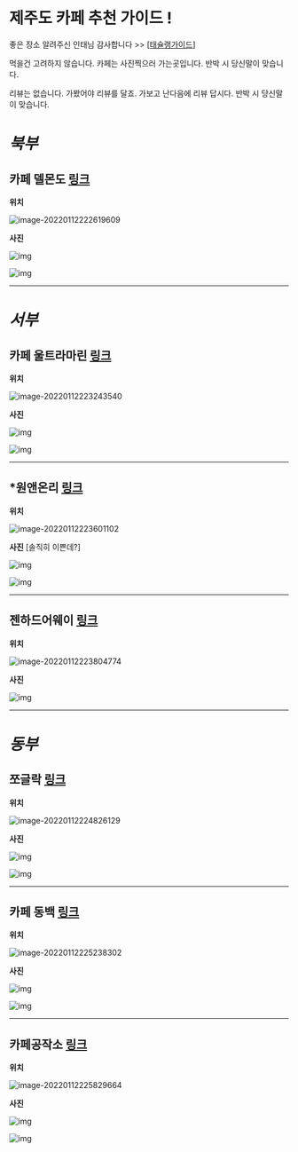 # 제주도 카페 추천 가이드 !

좋은 장소 알려주신 인태님 감사합니다 >> [[태슐랭가이드](https://www.instagram.com/taechlin_taechlin/)]

먹을건 고려하지 않습니다. 카페는 사진찍으러 가는곳입니다. 반박 시 당신말이 맞습니다.

리뷰는 없습니다. 가봤어야 리뷰를 달죠. 가보고 난다음에 리뷰 답시다. 반박 시 당신말이 맞습니다.



# *북부*

## 카페 델몬도 [링크](https://place.map.kakao.com/26867476)

**위치**

![image-20220112222619609](https://img.jimbae.com/images/fdc326ec-b3bc-4291-bdb2-ae736934e5e5/image-20220112222619609.png)

**사진**

![img](https://img1.kakaocdn.net/relay/local/R1920x0/?fname=http%3A%2F%2Ft1.kakaocdn.net%2Fmystore%2FB87116466A854523A0CF2A787D1BE7F7)

![img](https://img1.kakaocdn.net/relay/local/R1920x0/?fname=http%3A%2F%2Fpostfiles3.naver.net%2FMjAxOTAyMTVfMTIy%2FMDAxNTUwMTU4MjQ5NDI2.x7dfiycC38BUCG5wSJfaxQo_OvlVC20EgHCXwWg20tsg.aKDeqJR50NhURje7PwfO4YAEQJ6gfyKPPSH0aFccwG0g.JPEG.dssong26%2FIMG_5810.jpg%3Ftype%3Dw773)





---





# *서부*

## 카페 울트라마린 [링크](https://place.map.kakao.com/1915903142)

**위치** 

![image-20220112223243540](https://img.jimbae.com/images/517b3ed0-c55a-44d5-a44f-0a581bc08c61/image-20220112223243540.png)

**사진**

![img](https://img1.kakaocdn.net/relay/local/R1920x0/?fname=http%3A%2F%2Ft1.daumcdn.net%2Flocal%2FkakaomapPhoto%2Freview%2Fdee599d52133d540bcbec75b417e54055b4a25b6%3Foriginal)

![img](https://img1.kakaocdn.net/relay/local/R1920x0/?fname=http%3A%2F%2Ft1.daumcdn.net%2Flocal%2FkakaomapPhoto%2Freview%2F682dc5e52a3467fcbf845ba0350a3842c59b334c%3Foriginal)



---



## *원앤온리 [링크](https://place.map.kakao.com/217787831)

**위치**

![image-20220112223601102](https://img.jimbae.com/images/c1f3c164-e7d1-4126-8c48-b078c0c8d630/image-20220112223601102.png)

**사진** [솔직히 이쁜데?]

![img](https://img1.kakaocdn.net/relay/local/R1920x0/?fname=http%3A%2F%2Ft1.kakaocdn.net%2Fmystore%2F68203AEC4B9A4812B4E726DA31265EFC)

![img](https://img1.kakaocdn.net/relay/local/R1920x0/?fname=http%3A%2F%2Ft1.kakaocdn.net%2Fmystore%2F62B0BABFE31641BB9FD23A5B33E0335F)



---



## 젠하드어웨이 [링크](https://place.map.kakao.com/25412000)

**위치**

![image-20220112223804774](https://img.jimbae.com/images/51e45e66-c74f-4da4-a582-0c6d8ffb597e/image-20220112223804774.png)

**사진**

![img](https://dynamic-media-cdn.tripadvisor.com/media/photo-o/11/61/50/0b/zen-hideaway-jeju.jpg?w=1200&h=-1&s=1)





---





# *동부* 

## 쪼글락 [링크](https://place.map.kakao.com/26532312)

**위치**

![image-20220112224826129](https://img.jimbae.com/images/d14d405e-39c5-4589-a41e-8ab30c5abde3/image-20220112224826129.png)

**사진**

![img](https://img1.kakaocdn.net/relay/local/R1920x0/?fname=http%3A%2F%2Ft1.kakaocdn.net%2Ffiy_reboot%2Fplace%2F874B10884D164619A661FBBB4486308E)

![img](https://img1.kakaocdn.net/relay/local/R1920x0/?fname=http%3A%2F%2Ft1.kakaocdn.net%2Ffiy_reboot%2Fplace%2F3B53FBAB0261400B9AEB56F05BE958DE)



---



## 카페 동백 [링크](https://place.map.kakao.com/1208953462)

**위치**

![image-20220112225238302](https://img.jimbae.com/images/2d1e9986-cfc0-4775-b3b3-20799e581ffe/image-20220112225238302.png)

**사진**

![img](https://img1.kakaocdn.net/relay/local/R1920x0/?fname=http%3A%2F%2Ft1.daumcdn.net%2Flocal%2FkakaomapPhoto%2Freview%2F9f030456f020baf0447571f9025de9ca177c6b71%3Foriginal)

![img](https://img1.kakaocdn.net/relay/local/R1920x0/?fname=http%3A%2F%2Ft1.daumcdn.net%2Flocal%2FkakaomapPhoto%2Freview%2Fe90df78afcfc66924ac41d99008d323b7e4811f5%3Foriginal)



---



## 카페공작소 [링크](https://place.map.kakao.com/18771353)

**위치**

![image-20220112225829664](https://img.jimbae.com/images/e5cc7226-87d7-43e9-9502-0cd21c6ba6ba/image-20220112225829664.png)

**사진**

![img](https://img1.kakaocdn.net/relay/local/R1920x0/?fname=http%3A%2F%2Ft1.daumcdn.net%2Flocalfiy%2FAF8F1BBF60E540B1A7743DD265E962BC)

![img](https://img1.kakaocdn.net/relay/local/R1920x0/?fname=http%3A%2F%2Ft1.daumcdn.net%2Flocal%2FkakaomapPhoto%2Freview%2F72fd71ea1c0e1425062ea12386fc4b156911ff43%3Foriginal)

